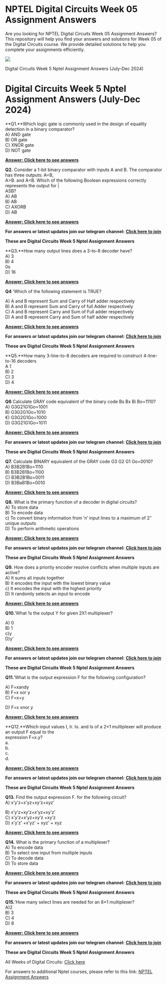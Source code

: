 # NPTEL Digital Circuits Week 05 Assignment Answers

Are you looking for NPTEL Digital Circuits Week 05 Assignment Answers? This repository will help you find your answers and solutions for Week 05 of the Digital Circuits course. We provide detailed solutions to help you complete your assignments efficiently.


![](https://miro.medium.com/v2/resize:fit:875/1*YY_YULIkIl6e26AfY9bnTw.jpeg)

Digital Circuits Week 5 Nptel Assignment Answers (July-Dec 2024)


# Digital Circuits Week 5 Nptel Assignment Answers (July-Dec 2024)

**Q1.**Which logic gate is commonly used in the design of equality detection in a binary comparator?\
A) AND gate\
B) OR gate\
C) XNOR gate\
D) NOT gate

[**Answer: Click here to see answers**](https://progiez.com/digital-circuits-week-5-nptel-assignment-answers)

**Q2.** Consider a 1-bit binary comparator with inputs A and B. The comparator has three outputs: A=B,\
A>B. and A\<B. Which of the following Boolean expressions correctly represents the output for |\
ASB?\
A) AB\
B) AB\
C) AXORB\
D) AB

[**Answer: Click here to see answers**](https://progiez.com/digital-circuits-week-5-nptel-assignment-answers)

**For answers or latest updates join our telegram channel:** [**Click here to join**](https://telegram.me/nptel_assignments)

**These are Digital Circuits Week 5 Nptel Assignment Answers**

**Q3.**How many output lines does a 3-to-8 decoder have?\
A) 3\
B) 4\
0s\
D) 16

[**Answer: Click here to see answers**](https://progiez.com/digital-circuits-week-5-nptel-assignment-answers)

**Q4** ‘Which of the following statement is TRUE?

A) A and B represent Sum and Carry of Half adder respectively\
B) A and B represent Sum and Carry of full Adder respectively\
C) A and B represent Carry and Sum of Full adder respectively\
D) A and B represent Carry and Sum of half adder respectively

[**Answer: Click here to see answers**](https://progiez.com/digital-circuits-week-5-nptel-assignment-answers)

**For answers or latest updates join our telegram channel:** [**Click here to join**](https://telegram.me/nptel_assignments)

**These are Digital Circuits Week 5 Nptel Assignment Answers**

**Q5.**How many 3-line-to-8 decoders are required to construct 4-line-to-16 decoders\
A 1\
B) 2\
C) 3\
D) 4

[**Answer: Click here to see answers**](https://progiez.com/digital-circuits-week-5-nptel-assignment-answers)

**Q6** Calculate GRAY code equivalent of the binary code Bs Bx Bi Bo=1110?\
A) G3G21G1Go=1001\
B) G3G2G1Go=1010\
€) G3G2G1Go=1000\
D) G3G21G1Go=1011

[**Answer: Click here to see answers**](https://progiez.com/digital-circuits-week-5-nptel-assignment-answers)

**For answers or latest updates join our telegram channel:** [**Click here to join**](https://telegram.me/nptel_assignments)

**These are Digital Circuits Week 5 Nptel Assignment Answers**

**Q7.** Calculate BINARY equivalent of the GRAY code G3 G2 G1 Go=0010?\
A) B3B2B1Bo=1110\
B) B3B2B1Bo=1100\
C) B3B2B1Bo=0011\
D) B3BaB1Bo=0010

[**Answer: Click here to see answers**](https://progiez.com/digital-circuits-week-5-nptel-assignment-answers)

**Q8.** What is the primary function of a decoder in digital circuits?\
A) To store data\
B) To encode data\
c) To convert binary information from ’n’ input lines to a maximum of 2″ unique outputs\
D) To perform arithmetic operations

[**Answer: Click here to see answers**](https://progiez.com/digital-circuits-week-5-nptel-assignment-answers)

**For answers or latest updates join our telegram channel:** [**Click here to join**](https://telegram.me/nptel_assignments)

**These are Digital Circuits Week 5 Nptel Assignment Answers**

**Q9.** How does a priority encoder resolve conflicts when multiple inputs are active?\
A) It sums all inputs together\
B) It encodes the input with the lowest binary value\
c) It encodes the input with the highest priority\
D) It randomly selects an input to encode

[**Answer: Click here to see answers**](https://progiez.com/digital-circuits-week-5-nptel-assignment-answers)

**Q10.**‘What 1s the output Y for given 2X1 multiplexer?

A) 0\
B) 1\
c)y\
D)y’

[**Answer: Click here to see answers**](https://progiez.com/digital-circuits-week-5-nptel-assignment-answers)

**For answers or latest updates join our telegram channel:** [**Click here to join**](https://telegram.me/nptel_assignments)

**These are Digital Circuits Week 5 Nptel Assignment Answers**

**Q11.**‘What is the output expression F for the following configuration?

A) F=xandy\
B) F=x xor y\
C) F=x+y

D) F=x xnor y

[**Answer: Click here to see answers**](https://progiez.com/digital-circuits-week-5-nptel-assignment-answers)

**Q12.**Which input values I, Ir. Io. and Is of a 2×1 multiplexer will produce an output F equal to the\
expression F=x.y?\
a.\
b.\
c.\
d.

[**Answer: Click here to see answers**](https://progiez.com/digital-circuits-week-5-nptel-assignment-answers)

**For answers or latest updates join our telegram channel:** [**Click here to join**](https://telegram.me/nptel_assignments)

**These are Digital Circuits Week 5 Nptel Assignment Answers**

**Q13.** Find the output expression F. for the following circuit?\
A) x’y’z+x’yz+xy’z+xyz’

B) x’y’z+xy’z+x’yz+xy’z’\
C) x’y’z+x’yz+xy’z +xy’z\
D) x’y’z’ +x’yz’ + xyz’ + xyz

[**Answer: Click here to see answers**](https://progiez.com/digital-circuits-week-5-nptel-assignment-answers)

**Q14.** What is the primary function of a multiplexer?\
A) To encode data\
B) To select one input from multiple inputs\
C) To decode data\
D) To store data

[**Answer: Click here to see answers**](https://progiez.com/digital-circuits-week-5-nptel-assignment-answers)

**For answers or latest updates join our telegram channel:** [**Click here to join**](https://telegram.me/nptel_assignments)

**These are Digital Circuits Week 5 Nptel Assignment Answers**

**Q15.**‘How many select lines are needed for an 8×1 multiplexer?\
A)2\
B) 3\
C) 4\
D) 8

[**Answer: Click here to see answers**](https://progiez.com/digital-circuits-week-5-nptel-assignment-answers)

**For answers or latest updates join our telegram channel:** [**Click here to join**](https://telegram.me/nptel_assignments)

**These are Digital Circuits Week 5 Nptel Assignment Answers**

All Weeks of Digital Circuits: [Click here](https://progiez.com/nptel-assignment-answers/digital-circuits)

For answers to additional Nptel courses, please refer to this link: [NPTEL Assignment Answers](https://progiez.com/nptel-assignment-answers)
